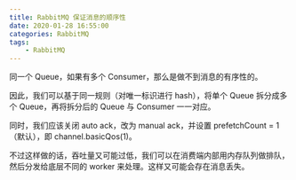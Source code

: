 ```yaml
---
title: RabbitMQ 保证消息的顺序性
date: 2020-01-28 16:55:00
categories: RabbitMQ
tags:
    - RabbitMQ
---
```

同一个 Queue，如果有多个 Consumer，那么是做不到消息的有序性的。

因此，我们可以基于同一规则（对唯一标识进行 hash），将单个 Queue 拆分成多个 Queue，再将拆分后的 Queue 与 Consumer 一一对应。

同时，我们应该关闭 auto ack，改为 manual ack，并设置 prefetchCount = 1（默认），即 channel.basicQos(1)。

不过这样做的话，吞吐量又可能过低，我们可以在消费端内部用内存队列做排队，然后分发给底层不同的 worker 来处理。这样又可能会存在消息丢失。